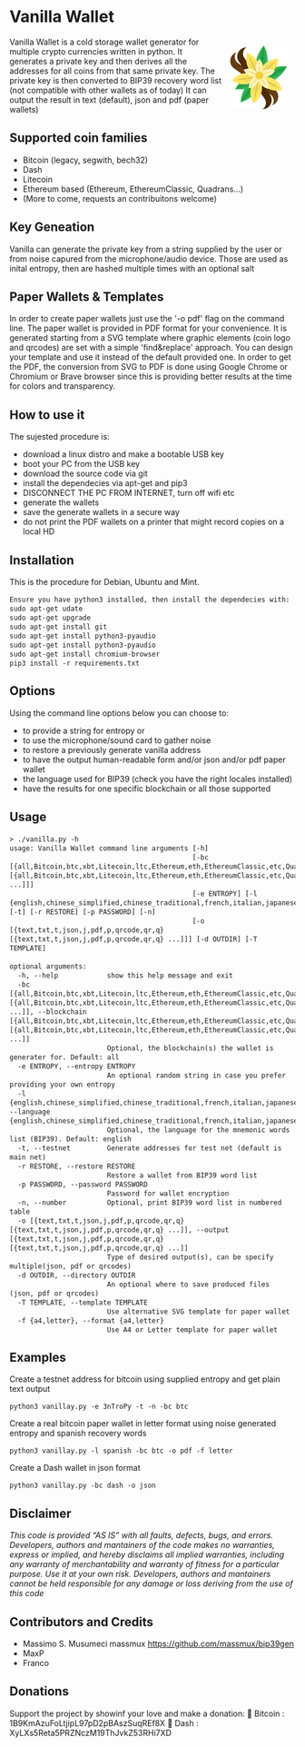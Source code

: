 # Vanilla Wallet

<img src="gfx/logo.png" width="100" align="right" vspace="15" hspace="15">

Vanilla Wallet is a cold storage wallet generator for multiple crypto currencies written in python. 
It generates a private key and then derives all the addresses for all coins from that same private key.
The private key is then converted to BIP39 recovery word list (not compatible with other wallets as of today)
It can output the result in text (default), json and pdf (paper wallets)

## Supported coin families
 - Bitcoin (legacy, segwith, bech32)
 - Dash
 - Litecoin 
 - Ethereum based (Ethereum, EthereumClassic, Quadrans...)
 - (More to come, requests an contribuitons welcome)

## Key Geneation
Vanilla can generate the private key from a string supplied by the user or from noise capured from the microphone/audio device. Those are used as inital entropy, then are hashed multiple times with an optional salt

## Paper Wallets & Templates
In order to create paper wallets just use the '-o pdf' flag on the command line.
The paper wallet is provided in PDF format for your convenience. It is generated starting from a SVG template where graphic elements (coin logo and
qrcodes) are set with a simple 'find&replace' approach. 
You can design your template and use it instead of the default provided one.
In order to get the PDF, the conversion from SVG to PDF is done using Google Chrome or Chromium or Brave browser since this is providing better results
at the time for colors and transparency. 

## How to use it
The sujested procedure is:
  * download a linux distro and make a bootable USB key
  * boot your PC from the USB key
  * download the source code via git
  * install the dependecies via apt-get and pip3
  * DISCONNECT THE PC FROM INTERNET, turn off wifi etc
  * generate the wallets
  * save the generate wallets in a secure way
  * do not print the PDF wallets on a printer that might record copies on a local HD


## Installation
This is the procedure for Debian, Ubuntu and Mint. 
```
Ensure you have python3 installed, then install the dependecies with:
sudo apt-get udate
sudo apt-get upgrade
sudo apt-get install git
sudo apt-get install python3-pyaudio
sudo apt-get install python3-pyaudio
sudo apt-get install chromium-browser
pip3 install -r requirements.txt
```



## Options
Using the command line options below you can choose to:
  * to provide a string for entropy or
  * to use the microphone/sound card to gather noise
  * to restore a previously generate vanilla address
  * to have the output human-readable form and/or json and/or pdf paper wallet
  * the language used for BIP39 (check you have the right locales installed)
  * have the results for one specific blockchain or all those supported


## Usage
```
> ./vanilla.py -h
usage: Vanilla Wallet command line arguments [-h]
                                             [-bc [{all,Bitcoin,btc,xbt,Litecoin,ltc,Ethereum,eth,EthereumClassic,etc,Quadrans,qdc,Dash,dash} [{all,Bitcoin,btc,xbt,Litecoin,ltc,Ethereum,eth,EthereumClassic,etc,Quadrans,qdc,Dash,dash} ...]]]
                                             [-e ENTROPY] [-l {english,chinese_simplified,chinese_traditional,french,italian,japanese,korean,spanish}] [-t] [-r RESTORE] [-p PASSWORD] [-n]
                                             [-o [{text,txt,t,json,j,pdf,p,qrcode,qr,q} [{text,txt,t,json,j,pdf,p,qrcode,qr,q} ...]]] [-d OUTDIR] [-T TEMPLATE]

optional arguments:
  -h, --help            show this help message and exit
  -bc [{all,Bitcoin,btc,xbt,Litecoin,ltc,Ethereum,eth,EthereumClassic,etc,Quadrans,qdc,Dash,dash} [{all,Bitcoin,btc,xbt,Litecoin,ltc,Ethereum,eth,EthereumClassic,etc,Quadrans,qdc,Dash,dash} ...]], --blockchain [{all,Bitcoin,btc,xbt,Litecoin,ltc,Ethereum,eth,EthereumClassic,etc,Quadrans,qdc,Dash,dash} [{all,Bitcoin,btc,xbt,Litecoin,ltc,Ethereum,eth,EthereumClassic,etc,Quadrans,qdc,Dash,dash} ...]]
                        Optional, the blockchain(s) the wallet is generater for. Default: all
  -e ENTROPY, --entropy ENTROPY
                        An optional random string in case you prefer providing your own entropy
  -l {english,chinese_simplified,chinese_traditional,french,italian,japanese,korean,spanish}, --language {english,chinese_simplified,chinese_traditional,french,italian,japanese,korean,spanish}
                        Optional, the language for the mnemonic words list (BIP39). Default: english
  -t, --testnet         Generate addresses for test net (default is main net)
  -r RESTORE, --restore RESTORE
                        Restore a wallet from BIP39 word list
  -p PASSWORD, --password PASSWORD
                        Password for wallet encryption
  -n, --number          Optional, print BIP39 word list in numbered table
  -o [{text,txt,t,json,j,pdf,p,qrcode,qr,q} [{text,txt,t,json,j,pdf,p,qrcode,qr,q} ...]], --output [{text,txt,t,json,j,pdf,p,qrcode,qr,q} [{text,txt,t,json,j,pdf,p,qrcode,qr,q} ...]]
                        Type of desired output(s), can be specify multiple(json, pdf or qrcodes)
  -d OUTDIR, --directory OUTDIR
                        An optional where to save produced files (json, pdf or qrcodes)
  -T TEMPLATE, --template TEMPLATE
                        Use alternative SVG template for paper wallet
  -f {a4,letter}, --format {a4,letter}
                        Use A4 or Letter template for paper wallet
```

## Examples

Create a testnet address for bitcoin using supplied entropy and get plain text output
```
python3 vanillay.py -e 3nTroPy -t -n -bc btc 
```

Create a real bitcoin paper wallet in letter format using noise generated entropy and spanish recovery words
```
python3 vanillay.py -l spanish -bc btc -o pdf -f letter
```

Create a Dash wallet in json format
```
python3 vanillay.py -bc dash -o json
```


## Disclaimer
*This code is provided  ​“AS IS” with all faults, defects, bugs, and errors. Developers, authors  and mantainers of the code makes no warranties, express or implied, and hereby disclaims all implied warranties, including any warranty of merchantability and warranty of fitness for a particular purpose. 
Use it at your own risk. Developers, authors  and mantainers cannot be held responsible for any damage or loss deriving from the use of this code*

## Contributors and Credits
- Massimo S. Musumeci massmux https://github.com/massmux/bip39gen
- MaxP
- Franco

## Donations
Support the project by showinf your love and make a donation:
🧡 Bitcoin : 1B9KmAzuFoLtjipL97pD2pBAszSuqREf8X
💙 Dash : XyLXs5Reta5PRZNczM19ThJvkZ53RHi7XD
